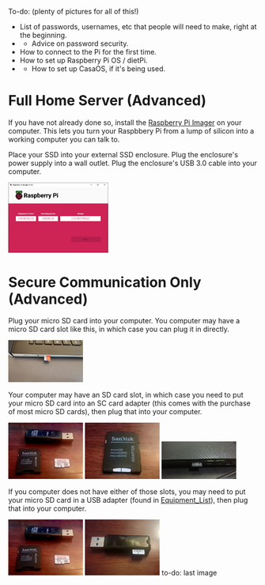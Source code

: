 To-do: 
(plenty of pictures for all of this!)
- List of passwords, usernames, etc that people will need to make, right at the beginning. 
- - Advice on password security.
- How to connect to the Pi for the first time.
- How to set up Raspberry Pi OS / dietPi.
- - How to set up CasaOS, if it's being used.

# __Full Home Server (Advanced)__

If you have not already done so, install the [Raspberry Pi Imager](../Software_Repository/Raspberry_Pi_Imager.md) on your computer. This lets you turn your Raspbbery Pi from a lump of silicon into a working computer you can talk to.

Place your SSD into your external SSD enclosure. Plug the enclosure's power supply into a wall outlet. Plug the enclosure's USB 3.0 cable into your computer.

<img src="../Media_Repository/Pi_Imager_landing_page.png" alt="micro SD card in slot" title="micro SD card in slot" width="40%"/> 

# __Secure Communication Only (Advanced)__

Plug your micro SD card into your computer. You computer may have a micro SD card slot like this, in which case you can plug it in directly. 

<img src="../Media_Repository/micro_SD_Card_micro-SD-slot.jpeg" alt="micro SD card in slot" title="micro SD card in slot" width="30%"/> 

Your computer may have an SD card slot, in which case you need to put your micro SD card into an SC card adapter (this comes with the purchase of most micro SD cards), then plug that into your computer.

<img src="../Media_Repository/micro_SD_card_stuff.jpg" alt="micro SD card with SD card adapater and USB adapter" title="micro SD card with SD card adapater and USB adapter" width="30%"/> <img src="../Media_Repository/micro_SD_card_in_SD_card_adapter.jpg" alt="micro SD card in SD card adapter" title="micro SD card in SD card adapter" width="30%"/> <img src="../Media_Repository/micro_SD_card_SD-slot.jpg" alt="SD card adapter in slot" title="SD card adapter in slot" width="30%"/> 

If you computer does not have either of those slots, you may need to put your micro SD card in a USB adapter (found in [Equipment_List](../Equipment_List#optional-hardware)), then plug that into your computer.

<img src="../Media_Repository/micro_SD_card_stuff.jpg" alt="micro SD card with SD card adapater and USB adapter" title="micro SD card with SD card adapater and USB adapter" width="30%"/> <img src="../Media_Repository/micro_SD_card_in_USB_adapter.jpg" alt="micro SD card in USB adapter" title="micro SD card in USB adapter" width="30%"/> to-do: last image
